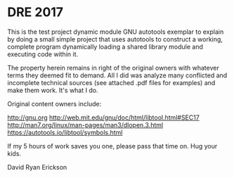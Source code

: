 # DRE 2017

This is the test project dynamic module GNU autotools exemplar to explain by doing a small simple project that
uses autotools to construct a working, complete program dynamically loading a shared library module 
and executing code within it. 

The property herein remains in right of the original owners with whatever terms they deemed fit to demand. All I did was analyze many conflicted and
incomplete technical sources (see attached .pdf files for examples) and make them work. It's what I do. 

Original content owners include:
 
http://gnu.org
http://web.mit.edu/gnu/doc/html/libtool.html#SEC17
http://man7.org/linux/man-pages/man3/dlopen.3.html
https://autotools.io/libtool/symbols.html

If my 5 hours of work saves you one, please pass that time on. Hug your kids. 

David Ryan Erickson
